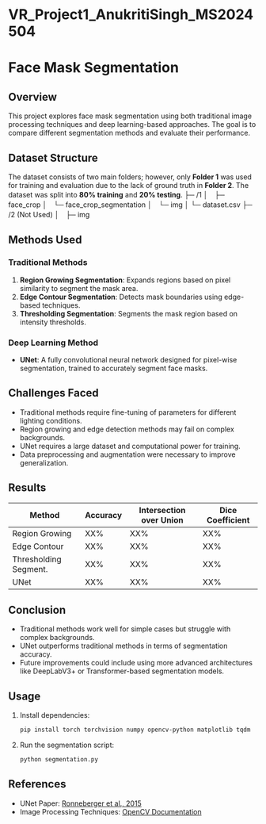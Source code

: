 # VR_Project1_AnukritiSingh_MS2024504
# Face Mask Segmentation

## Overview
This project explores face mask segmentation using both traditional image processing techniques and deep learning-based approaches. The goal is to compare different segmentation methods and evaluate their performance.

## Dataset Structure

The dataset consists of two main folders; however, only **Folder 1** was used for training and evaluation due to the lack of ground truth in **Folder 2**. The dataset was split into **80% training** and **20% testing**.
├─ /1
│　├─ face_crop
│　└─ face_crop_segmentation
│　└─ img
│  └─ dataset.csv
├─ /2 (Not Used)
│　├─ img

## Methods Used
### Traditional Methods
1. **Region Growing Segmentation**: Expands regions based on pixel similarity to segment the mask area.
2. **Edge Contour Segmentation**: Detects mask boundaries using edge-based techniques.
3. **Thresholding Segmentation**: Segments the mask region based on intensity thresholds.

### Deep Learning Method
- **UNet**: A fully convolutional neural network designed for pixel-wise segmentation, trained to accurately segment face masks.

## Challenges Faced
- Traditional methods require fine-tuning of parameters for different lighting conditions.
- Region growing and edge detection methods may fail on complex backgrounds.
- UNet requires a large dataset and computational power for training.
- Data preprocessing and augmentation were necessary to improve generalization.

## Results
| Method                  | Accuracy | Intersection over Union     | Dice Coefficient|
|-------------------------|--------- |---------------------------- |-----------------|
| Region Growing          | XX%      | XX%                         | XX%             |
| Edge Contour            | XX%      | XX%                         | XX%             |
| Thresholding Segment.   | XX%      | XX%                         | XX%             |
| UNet                    | XX%      | XX%                         | XX%             |

## Conclusion
- Traditional methods work well for simple cases but struggle with complex backgrounds.
- UNet outperforms traditional methods in terms of segmentation accuracy.
- Future improvements could include using more advanced architectures like DeepLabV3+ or Transformer-based segmentation models.

## Usage
1. Install dependencies:
    ```bash
    pip install torch torchvision numpy opencv-python matplotlib tqdm
    ```
2. Run the segmentation script:
    ```bash
    python segmentation.py
    ```

## References
- UNet Paper: [Ronneberger et al., 2015](https://arxiv.org/abs/1505.04597)
- Image Processing Techniques: [OpenCV Documentation](https://docs.opencv.org/)
